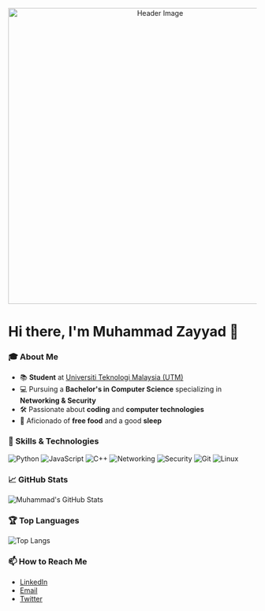 <p align="center">
  <img src="https://github.com/Tez0ice/Tez0ice/assets/104410321/3ccd4662-7610-4c6c-923e-49aa0e541e65" alt="Header Image" width="600"/>
</p>

# Hi there, I'm Muhammad Zayyad 👋

### 🎓 About Me
- 📚 **Student** at [Universiti Teknologi Malaysia (UTM)](https://www.utm.my/)
- 💻 Pursuing a **Bachelor's in Computer Science** specializing in **Networking & Security**
- 🛠️ Passionate about **coding** and **computer technologies**
- 🍕 Aficionado of **free food** and a good **sleep**

### 🔧 Skills & Technologies
![Python](https://img.shields.io/badge/Python-3776AB?style=flat&logo=python&logoColor=white)
![JavaScript](https://img.shields.io/badge/JavaScript-F7DF1E?style=flat&logo=javascript&logoColor=black)
![C++](https://img.shields.io/badge/C++-00599C?style=flat&logo=c%2B%2B&logoColor=white)
![Networking](https://img.shields.io/badge/Networking-FF5733?style=flat&logo=networking&logoColor=white)
![Security](https://img.shields.io/badge/Security-1F8A70?style=flat&logo=security&logoColor=white)
![Git](https://img.shields.io/badge/Git-F05032?style=flat&logo=git&logoColor=white)
![Linux](https://img.shields.io/badge/Linux-FCC624?style=flat&logo=linux&logoColor=black)

### 📈 GitHub Stats
![Muhammad's GitHub Stats](https://github-readme-stats.vercel.app/api?username=Tez0ice&show_icons=true&theme=radical)

### 🏆 Top Languages
![Top Langs](https://github-readme-stats.vercel.app/api/top-langs/?username=Tez0ice&layout=compact&theme=radical)


### 📫 How to Reach Me
- [LinkedIn]([https://www.linkedin.com/in/muhdzayyad/])
- [Email](mailto:muhdzayyad91@gmail.com)
- [Twitter]([https://twitter.com/Zayyad0__0])
